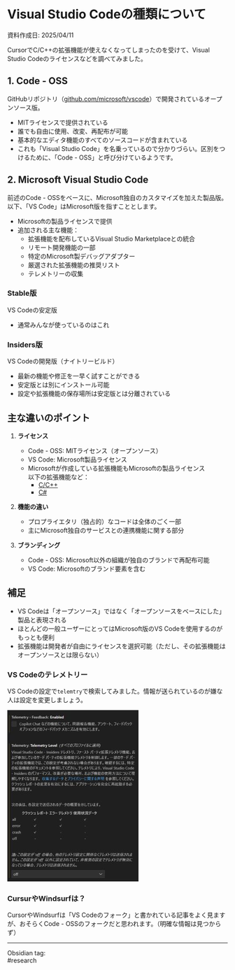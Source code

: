 # Visual Studio Codeの種類について

資料作成日: 2025/04/11

CursorでC/C++の拡張機能が使えなくなってしまったのを受けて、Visual Studio Codeのライセンスなどを調べてみました。

## 1. Code - OSS

GitHubリポジトリ（[github.com/microsoft/vscode](https://github.com/microsoft/vscode)）で開発されているオープンソース版。  

- MITライセンスで提供されている
- 誰でも自由に使用、改変、再配布が可能
- 基本的なエディタ機能のすべてのソースコードが含まれている
- これも「Visual Studio Code」を名乗っているので分かりづらい。区別をつけるために、「Code - OSS」と呼び分けているようです。

## 2. Microsoft Visual Studio Code

前述のCode - OSSをベースに、Microsoft独自のカスタマイズを加えた製品版。  
以下、「VS Code」はMicrosoft版を指すこととします。

- Microsoftの製品ライセンスで提供
- 追加される主な機能：
  - 拡張機能を配布しているVisual Studio Marketplaceとの統合
  - リモート開発機能の一部
  - 特定のMicrosoft製デバッグアダプター
  - 厳選された拡張機能の推奨リスト
  - テレメトリーの収集

### Stable版

VS Codeの安定版

- 通常みんなが使っているのはこれ

### Insiders版

VS Codeの開発版（ナイトリービルド）

- 最新の機能や修正を一早く試すことができる
- 安定版とは別にインストール可能
- 設定や拡張機能の保存場所は安定版とは分離されている

## 主な違いのポイント

1. **ライセンス**
    - Code - OSS: MITライセンス（オープンソース）
    - VS Code: Microsoft製品ライセンス
    - Microsoftが作成している拡張機能もMicrosoftの製品ライセンス  
      以下の拡張機能など：
      - [C/C++](https://marketplace.visualstudio.com/items?itemName=ms-vscode.cpptools)
      - [C#](https://marketplace.visualstudio.com/items?itemName=ms-dotnettools.csharp)

2. **機能の違い**
    - プロプライエタリ（独占的）なコードは全体のごく一部
    - 主にMicrosoft独自のサービスとの連携機能に関する部分

3. **ブランディング**
    - Code - OSS: Microsoft以外の組織が独自のブランドで再配布可能
    - VS Code: Microsoftのブランド要素を含む

## 補足

- VS Codeは「オープンソース」ではなく「オープンソースをベースにした」製品と表現される
- ほとんどの一般ユーザーにとってはMicrosoft版のVS Codeを使用するのがもっとも便利
- 拡張機能は開発者が自由にライセンスを選択可能（ただし、その拡張機能はオープンソースとは限らない）

### VS Codeのテレメトリー

VS Codeの設定で`telemtry`で検索してみました。情報が送られているのが嫌な人は設定を変更しましょう。

![vscode telemetry](pic/vscode_telemetry.jpg)

### CursurやWindsurfは？

CursorやWindsurfは「VS Codeのフォーク」と書かれている記事をよく見ますが、おそらくCode - OSSのフォークだと思われます。（明確な情報は見つからず）

---
Obsidian tag:  
#research  
